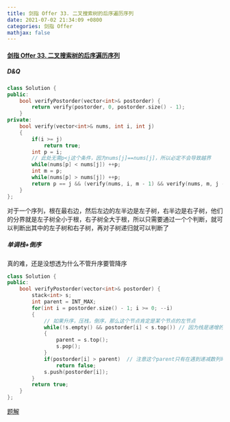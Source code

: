 ```yaml
---
title: 剑指 Offer 33. 二叉搜索树的后序遍历序列
date: 2021-07-02 21:34:09 +0800
categories: 剑指 Offer
mathjax: false
---
```

#### [剑指 Offer 33. 二叉搜索树的后序遍历序列](https://leetcode-cn.com/problems/er-cha-sou-suo-shu-de-hou-xu-bian-li-xu-lie-lcof/)

##### D&Q
```c++
class Solution {
public:
    bool verifyPostorder(vector<int>& postorder) {
        return verify(postorder, 0, postorder.size() - 1);
    }
private:
    bool verify(vector<int>& nums, int i, int j)
    {
        if(i >= j)
            return true;
        int p = i;
        // 此处无需p<j这个条件，因为nums[j]==nums[j]，所以必定不会导致越界
        while(nums[p] < nums[j]) ++p;
        int m = p;
        while(nums[p] > nums[j]) ++p;
        return p == j && (verify(nums, i, m - 1) && verify(nums, m, j - 1));
    }
};
```

对于一个序列，根在最右边，然后左边的左半边是左子树，右半边是右子树，他们的分界就是左子树全小于根，右子树全大于根，所以只需要通过一个个判断，就可以判断出其中的左子树和右子树，再对子树递归就可以判断了

##### 单调栈+倒序

真的难，还是没想透为什么不管升序要管降序

```c++
class Solution {
public:
    bool verifyPostorder(vector<int>& postorder) {
        stack<int> s;
        int parent = INT_MAX;
        for(int i = postorder.size() - 1; i >= 0; --i)
        {
            // 如果升序，压栈，倒序，那么这个节点肯定是某个节点的左节点
            while(!s.empty() && postorder[i] < s.top()) // 因为栈是递增的，所以找到一个刚刚好大于他本身的节点就是他的父亲节点。
            {
                parent = s.top();
                s.pop();
            }
            if(postorder[i] > parent)  // 注意这个parent只有在遇到递减数列时候才会赋值，那么有几种情况。1、parent是某个左子节点的父亲，那么他必定大于节点 2、往回走，栈逐渐压入，那么parent成为当前节点所在树的某个祖先节点，并且由后序遍历的顺序，这个树肯定在parent的左边。
                return false;
            s.push(postorder[i]);
        }
        return true;
    }
};
```

[题解](https://leetcode-cn.com/problems/er-cha-sou-suo-shu-de-hou-xu-bian-li-xu-lie-lcof/solution/di-gui-he-zhan-liang-chong-fang-shi-jie-jue-zui-ha/)

